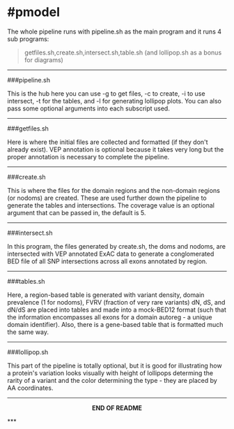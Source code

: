 #pmodel
======

The whole pipeline runs with pipeline.sh as the main program and it runs 4 sub programs:

>getfiles.sh,create.sh,intersect.sh,table.sh (and lollipop.sh as a bonus for diagrams)

***

###pipeline.sh

This is the hub here you can use -g to get files, -c to create, -i to use intersect, -t for the tables, and -l for generating lollipop plots.  You can also pass some optional arguments into each subscript used.

***

###getfiles.sh

Here is where the initial files are collected and formatted (if they don't already exist).  VEP annotation is optional because it takes very long but the proper annotation is necessary to complete the pipeline.  

***

###create.sh

This is where the files for the domain regions and the non-domain regions (or nodoms) are created.  These are used further down the pipeline to generate the tables and intersections.  The coverage value is an optional argument that can be passed in, the default is 5.

***

###intersect.sh

In this program, the files generated by create.sh, the doms and nodoms, are intersected with VEP annotated ExAC data to generate a conglomerated BED file of all SNP intersections across all exons annotated by region.

***

###tables.sh

Here, a region-based table is generated with variant density, domain prevalence (1 for nodoms), FVRV (fraction of very rare variants) dN, dS, and dN/dS are placed into tables and made into a mock-BED12 format (such that the information encompasses all exons for a domain autoreg - a unique domain identifier).  Also, there is a gene-based table that is formatted much the same way.

***

###lollipop.sh

This part of the pipeline is totally optional, but it is good for illustrating how a protein's variation looks visually with height of lollipops determing the rarity of a variant and the color determining the type - they are placed by AA coordinates.

*** 
<p align="center">
  <b>END OF README</b>
</p>
***
